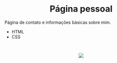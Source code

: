  <h1 align="center">Página pessoal</h1>

Página de contato e informações básicas sobre mim.

- HTML
- CSS

<br>

<p align="center">
  <img src="https://user-images.githubusercontent.com/56767002/170401757-14a3eaee-4a55-4f05-9fe8-58862c03daaf.gif"/>
</p>
